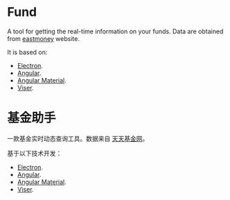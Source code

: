 # Fund

A tool for getting the real-time information on your funds. Data are obtained from [eastmoney](http://fund.eastmoney.com/) website. 

It is based on:
- [Electron](https://electronjs.org/).
- [Angular](https://angular.io/).
- [Angular Material](https://material.angular.io/).
- [Viser](https://viserjs.github.io/).


# 基金助手

一款基金实时动态查询工具。数据来自 [天天基金网](http://fund.eastmoney.com/)。

基于以下技术开发：
- [Electron](https://electronjs.org/).
- [Angular](https://angular.io/).
- [Angular Material](https://material.angular.io/).
- [Viser](https://viserjs.github.io/).


